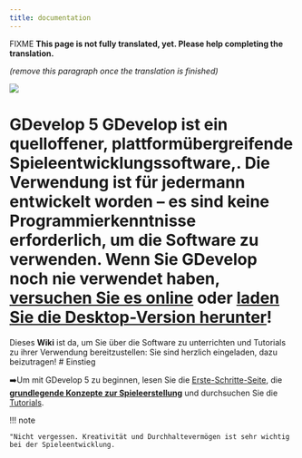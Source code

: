 ```yaml
---
title: documentation
---
```

FIXME **This page is not fully translated, yet. Please help completing the translation.**

*(remove this paragraph once the translation is finished)*

![](/logocompleteeffecttranparent400x100.png)

# GDevelop 5 GDevelop ist ein quelloffener, plattformübergreifende **Spieleentwicklungssoftware**,. Die Verwendung ist für jedermann entwickelt worden – es sind keine Programmierkenntnisse erforderlich, um die Software zu verwenden. Wenn Sie GDevelop noch nie verwendet haben, [versuchen Sie es online](https://editor.gdevelop.io) oder [laden Sie die Desktop-Version herunter](http://gdevelop.io/download)!

Dieses **Wiki** ist da, um Sie über die Software zu unterrichten und Tutorials zu ihrer Verwendung bereitzustellen: Sie sind herzlich eingeladen, dazu beizutragen! \# Einstieg

➡️Um mit GDevelop 5 zu beginnen, lesen Sie die [Erste-Schritte-Seite](/gdevelop5/getting_started), die **[grundlegende Konzepte zur Spieleerstellung](/gdevelop5/tutorials/basic-game-making-concepts)** und durchsuchen Sie die [Tutorials](/gdevelop5/Tutorials).

!!! note

    "Nicht vergessen. Kreativität und Durchhaltevermögen ist sehr wichtig bei der Spieleentwicklung.
